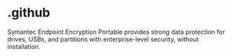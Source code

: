 # .github
Symantec Endpoint Encryption Portable provides strong data protection for drives, USBs, and partitions with enterprise-level security, without installation.
